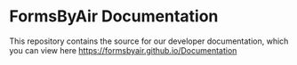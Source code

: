 # FormsByAir Documentation

This repository contains the source for our developer documentation, which you can view here https://formsbyair.github.io/Documentation
